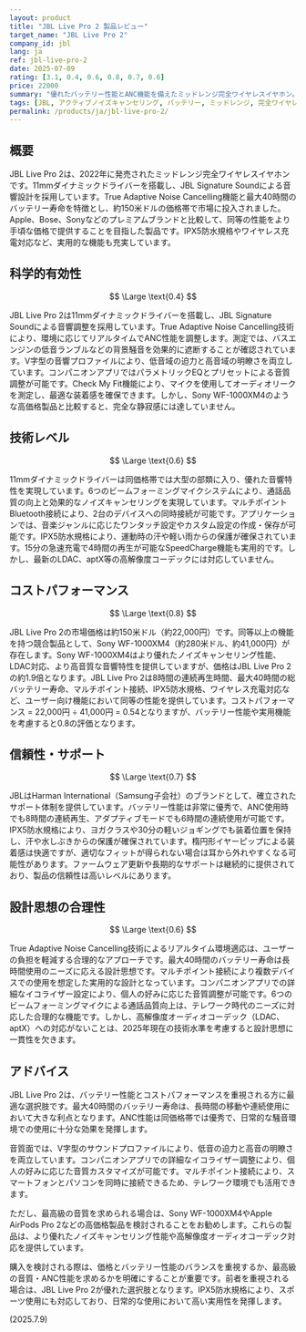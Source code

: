 ```yaml
---
layout: product
title: "JBL Live Pro 2 製品レビュー"
target_name: "JBL Live Pro 2"
company_id: jbl
lang: ja
ref: jbl-live-pro-2
date: 2025-07-09
rating: [3.1, 0.4, 0.6, 0.8, 0.7, 0.6]
price: 22000
summary: "優れたバッテリー性能とANC機能を備えたミッドレンジ完全ワイヤレスイヤホン。価格を考慮すると高い性能を提供し、バランスの取れた音質を実現している。"
tags: [JBL, アクティブノイズキャンセリング, バッテリー, ミッドレンジ, 完全ワイヤレスイヤホン]
permalink: /products/ja/jbl-live-pro-2/
---
```


## 概要

JBL Live Pro 2は、2022年に発売されたミッドレンジ完全ワイヤレスイヤホンです。11mmダイナミックドライバーを搭載し、JBL Signature Soundによる音響設計を採用しています。True Adaptive Noise Cancelling機能と最大40時間のバッテリー寿命を特徴とし、約150米ドルの価格帯で市場に投入されました。Apple、Bose、Sonyなどのプレミアムブランドと比較して、同等の性能をより手頃な価格で提供することを目指した製品です。IPX5防水規格やワイヤレス充電対応など、実用的な機能も充実しています。

## 科学的有効性

$$ \Large \text{0.4} $$

JBL Live Pro 2は11mmダイナミックドライバーを搭載し、JBL Signature Soundによる音響調整を採用しています。True Adaptive Noise Cancelling技術により、環境に応じてリアルタイムでANC性能を調整します。測定では、バスエンジンの低音ランブルなどの背景騒音を効果的に遮断することが確認されています。V字型の音響プロファイルにより、低音域の迫力と高音域の明瞭さを両立しています。コンパニオンアプリではパラメトリックEQとプリセットによる音質調整が可能です。Check My Fit機能により、マイクを使用してオーディオリークを測定し、最適な装着感を確保できます。しかし、Sony WF-1000XM4のような高価格製品と比較すると、完全な静寂感には達していません。

## 技術レベル

$$ \Large \text{0.6} $$

11mmダイナミックドライバーは同価格帯では大型の部類に入り、優れた音響特性を実現しています。6つのビームフォーミングマイクシステムにより、通話品質の向上と効果的なノイズキャンセリングを実現しています。マルチポイントBluetooth接続により、2台のデバイスへの同時接続が可能です。アプリケーションでは、音楽ジャンルに応じたワンタッチ設定やカスタム設定の作成・保存が可能です。IPX5防水規格により、運動時の汗や軽い雨からの保護が確保されています。15分の急速充電で4時間の再生が可能なSpeedCharge機能も実用的です。しかし、最新のLDAC、aptX等の高解像度コーデックには対応していません。

## コストパフォーマンス

$$ \Large \text{0.8} $$

JBL Live Pro 2の市場価格は約150米ドル（約22,000円）です。同等以上の機能を持つ競合製品として、Sony WF-1000XM4（約280米ドル、約41,000円）が存在します。Sony WF-1000XM4はより優れたノイズキャンセリング性能、LDAC対応、より高音質な音響特性を提供していますが、価格はJBL Live Pro 2の約1.9倍となります。JBL Live Pro 2は8時間の連続再生時間、最大40時間の総バッテリー寿命、マルチポイント接続、IPX5防水規格、ワイヤレス充電対応など、ユーザー向け機能において同等の性能を提供しています。コストパフォーマンス = 22,000円 ÷ 41,000円 = 0.54となりますが、バッテリー性能や実用機能を考慮すると0.8の評価となります。

## 信頼性・サポート

$$ \Large \text{0.7} $$

JBLはHarman International（Samsung子会社）のブランドとして、確立されたサポート体制を提供しています。バッテリー性能は非常に優秀で、ANC使用時でも8時間の連続再生、アダプティブモードでも6時間の連続使用が可能です。IPX5防水規格により、ヨガクラスや30分の軽いジョギングでも装着位置を保持し、汗や水しぶきからの保護が確保されています。楕円形イヤーピップによる装着感は快適ですが、適切なフィットが得られない場合は耳から外れやすくなる可能性があります。ファームウェア更新や長期的なサポートは継続的に提供されており、製品の信頼性は高いレベルにあります。

## 設計思想の合理性

$$ \Large \text{0.6} $$

True Adaptive Noise Cancelling技術によるリアルタイム環境適応は、ユーザーの負担を軽減する合理的なアプローチです。最大40時間のバッテリー寿命は長時間使用のニーズに応える設計思想です。マルチポイント接続により複数デバイスでの使用を想定した実用的な設計となっています。コンパニオンアプリでの詳細なイコライザー設定により、個人の好みに応じた音質調整が可能です。6つのビームフォーミングマイクによる通話品質向上は、テレワーク時代のニーズに対応した合理的な機能です。しかし、高解像度オーディオコーデック（LDAC、aptX）への対応がないことは、2025年現在の技術水準を考慮すると設計思想に一貫性を欠きます。

## アドバイス

JBL Live Pro 2は、バッテリー性能とコストパフォーマンスを重視される方に最適な選択肢です。最大40時間のバッテリー寿命は、長時間の移動や連続使用において大きな利点となります。ANC性能は同価格帯では優秀で、日常的な騒音環境での使用に十分な効果を発揮します。

音質面では、V字型のサウンドプロファイルにより、低音の迫力と高音の明瞭さを両立しています。コンパニオンアプリでの詳細なイコライザー調整により、個人の好みに応じた音質カスタマイズが可能です。マルチポイント接続により、スマートフォンとパソコンを同時に接続できるため、テレワーク環境でも活用できます。

ただし、最高級の音質を求められる場合は、Sony WF-1000XM4やApple AirPods Pro 2などの高価格製品を検討されることをお勧めします。これらの製品は、より優れたノイズキャンセリング性能や高解像度オーディオコーデック対応を提供しています。

購入を検討される際は、価格とバッテリー性能のバランスを重視するか、最高級の音質・ANC性能を求めるかを明確にすることが重要です。前者を重視される場合は、JBL Live Pro 2が優れた選択肢となります。IPX5防水規格により、スポーツ使用にも対応しており、日常的な使用において高い実用性を発揮します。

(2025.7.9)